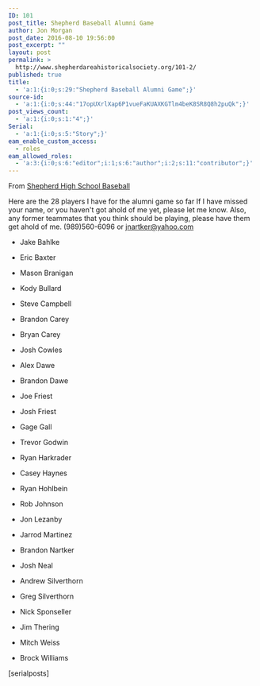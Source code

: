 ```yaml
---
ID: 101
post_title: Shepherd Baseball Alumni Game
author: Jon Morgan
post_date: 2016-08-10 19:56:00
post_excerpt: ""
layout: post
permalink: >
  http://www.shepherdareahistoricalsociety.org/101-2/
published: true
title:
  - 'a:1:{i:0;s:29:"Shepherd Baseball Alumni Game";}'
source-id:
  - 'a:1:{i:0;s:44:"17opUXrlXap6P1vueFaKUAXKGTlm4beK8SR8Q8h2puQk";}'
post_views_count:
  - 'a:1:{i:0;s:1:"4";}'
Serial:
  - 'a:1:{i:0;s:5:"Story";}'
eam_enable_custom_access:
  - roles
eam_allowed_roles:
  - 'a:3:{i:0;s:6:"editor";i:1;s:6:"author";i:2;s:11:"contributor";}'
---
```

From <a href="https://www.facebook.com/Shepherd-High-School-Baseball-1407389539494174/?fref=nf">Shepherd High School Baseball</a>

Here are the 28 players I have for the alumni game so far If I have missed your name, or you haven't got ahold of me yet, please let me know. Also, any former teammates that you think should be playing, please have them get ahold of me. (989)560-6096 or <a href="mailto:jnartker@yahoo.com">jnartker@yahoo.com</a>

<ul>
<li>Jake Bahlke</p></li>
<li><p>Eric Baxter</p></li>
<li><p>Mason Branigan</p></li>
<li><p>Kody Bullard</p></li>
<li><p>Steve Campbell</p></li>
<li><p>Brandon Carey</p></li>
<li><p>Bryan Carey</p></li>
<li><p>Josh Cowles</p></li>
<li><p>Alex Dawe</p></li>
<li><p>Brandon Dawe</p></li>
<li><p>Joe Friest</p></li>
<li><p>Josh Friest</p></li>
<li><p>Gage Gall</p></li>
<li><p>Trevor Godwin</p></li>
<li><p>Ryan Harkrader</p></li>
<li><p>Casey Haynes</p></li>
<li><p>Ryan Hohlbein</p></li>
<li><p>Rob Johnson</p></li>
<li><p>Jon Lezanby</p></li>
<li><p>Jarrod Martinez</p></li>
<li><p>Brandon Nartker</p></li>
<li><p>Josh Neal</p></li>
<li><p>Andrew Silverthorn</p></li>
<li><p>Greg Silverthorn</p></li>
<li><p>Nick Sponseller</p></li>
<li><p>Jim Thering</p></li>
<li><p>Mitch Weiss</p></li>
<li><p>Brock Williams</p></li>
</ul>

<p>[serialposts]